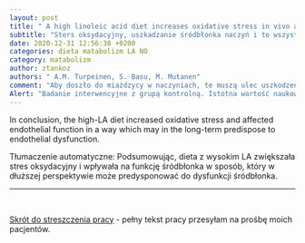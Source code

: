 ```yaml
---
layout: post
title: " A high linoleic acid diet increases oxidative stress in vivo and affects nitric oxide metabolism in humans"
subtitle: "Sters oksydacyjny, uszkadzanie śródbłonka naczyń i to wszystko za sprawą *zdrowego tłuszczu nienasyconego*"
date: 2020-12-31 12:56:38 +0200
categories: dieta matabolizm LA NO
category: matabolizm
author: ztankoz
authors: " A.M. Turpeinen, S. Basu, M. Mutanen"
comment: "Aby doszło do miażdzycy w naczyniach, te muszą ulec uszkodzeniu. Najlepszym kandydatem na szkodnika jest właśnie LA (kwas linolenowy) tak polecany nam w **zdrowej diecie**"
Alert: "Badanie interwencyjne z grupą kontrolną. Istotna wartość naukowa wyników"
---
```


In conclusion, the high-LA diet increased oxidative stress and affected endothelial function in a way which may in the long-term predispose to endothelial dysfunction.

Tłumaczenie automatyczne:
Podsumowując, dieta z wysokim LA zwiększała stres oksydacyjny i wpływała na funkcję śródbłonka w sposób, który w dłuższej perspektywie może predysponować do dysfunkcji śródbłonka.

<hr>
<br>

[Skrót do streszczenia pracy](https://pubmed.ncbi.nlm.nih.gov/9844997/) - pełny tekst pracy przesyłam na prośbę moich pacjentów.

